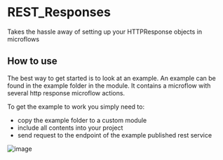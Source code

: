 # REST_Responses
Takes the hassle away of setting up your HTTPResponse objects in microflows

## How to use
The best way to get started is to look at an example.
An example can be found in the example folder in the module. It contains a microflow with several http response microflow actions.

To get the example to work you simply need to:
- copy the example folder to a custom module 
- include all contents into your project
- send request to the endpoint of the example published rest service

![image](https://user-images.githubusercontent.com/6952957/137190727-34077bb1-459a-4819-84dc-e0446a824743.png)


